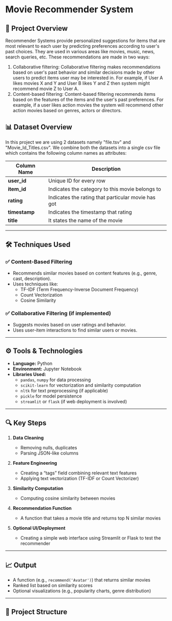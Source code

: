 # Movie Recommender System

## 📌 Project Overview

Recommender Systems provide personalized suggestions for items that are most relevant to each user by predicting preferences according to user's past choices. They are used in various areas like movies, music, news, search queries, etc. These recommendations are made in two ways: 

1. Collaborative filtering: Collaborative filtering makes recommendations based on user's past behavior and similar decisions made by other users to predict items user may be interested in. For example, if User A likes movies X and Y and User B likes Y and Z then system might recommend movie Z to User A.
2. Content-based filtering: Content-based filtering recommends items based on the features of the items and the user's past preferences. For example, if a user likes action movies the system will recommend other action movies based on genres, actors or directors.


## 📊 Dataset Overview

In this project we are using 2 datasets namely "file.tsv" and "Movie_Id_Titles.csv". We combine both the datasets into a single csv file which contains the following column names as attributes: 

| Column Name           | Description |
|-----------------------|-------------|
| **user_id**           | Unique ID for every row |
| **item_id**           | Indicates the category to this movie belongs to |
| **rating**            | Indicates the rating that particular movie has got |
| **timestamp**         | Indicates the timestamp that rating |
| **title**             | It states the name of the movie |

---

## 🛠️ Techniques Used

### ✅ Content-Based Filtering
- Recommends similar movies based on content features (e.g., genre, cast, description).
- Uses techniques like:
  - TF-IDF (Term Frequency-Inverse Document Frequency)
  - Count Vectorization
  - Cosine Similarity

### ✅ Collaborative Filtering (if implemented)
- Suggests movies based on user ratings and behavior.
- Uses user-item interactions to find similar users or movies.

---

## ⚙️ Tools & Technologies

- **Language:** Python
- **Environment:** Jupyter Notebook
- **Libraries Used:**
  - `pandas`, `numpy` for data processing
  - `scikit-learn` for vectorization and similarity computation
  - `nltk` for text preprocessing (if applicable)
  - `pickle` for model persistence
  - `streamlit` or `flask` (if web deployment is involved)

---

## 🔍 Key Steps

1. **Data Cleaning**
   - Removing nulls, duplicates
   - Parsing JSON-like columns

2. **Feature Engineering**
   - Creating a “tags” field combining relevant text features
   - Applying text vectorization (TF-IDF or Count Vectorizer)

3. **Similarity Computation**
   - Computing cosine similarity between movies

4. **Recommendation Function**
   - A function that takes a movie title and returns top N similar movies

5. **Optional UI/Deployment**
   - Creating a simple web interface using Streamlit or Flask to test the recommender

---

## 📈 Output

- A function (e.g., `recommend('Avatar')`) that returns similar movies
- Ranked list based on similarity scores
- Optional visualizations (e.g., popularity charts, genre distribution)

---

## 📁 Project Structure

